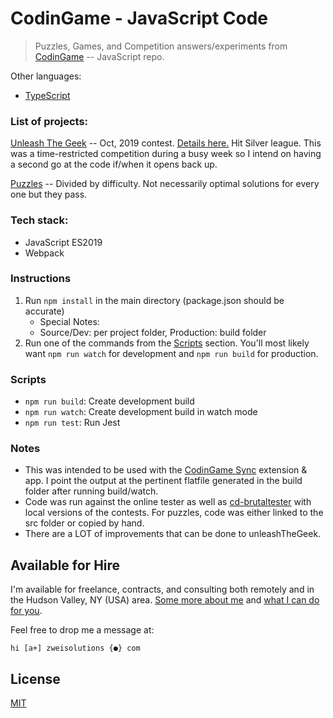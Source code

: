 # CodinGame - JavaScript Code

> Puzzles, Games, and Competition answers/experiments from [CodinGame](https://www.codingame.com/) -- JavaScript repo.

Other languages:

-   [TypeScript](https://github.com/Zweihander-Main/CodinGame_TS)

### List of projects:

[Unleash The Geek](./unleashTheGeek/) -- Oct, 2019 contest. [Details here.](https://www.codingame.com/contests/unleash-the-geek-amadeus) Hit Silver league. This was a time-restricted competition during a busy week so I intend on having a second go at the code if/when it opens back up.

[Puzzles](./puzzles) -- Divided by difficulty. Not necessarily optimal solutions for every one but they pass.

### Tech stack:

-   JavaScript ES2019
-   Webpack

### Instructions

1. Run `npm install` in the main directory (package.json should be accurate)
    - Special Notes:
    - Source/Dev: per project folder, Production: build folder
2. Run one of the commands from the [Scripts](#scripts) section. You'll most likely want `npm run watch` for development and `npm run build` for production.

### Scripts

-   `npm run build`: Create development build
-   `npm run watch`: Create development build in watch mode
-   `npm run test`: Run Jest

### Notes

-   This was intended to be used with the [CodinGame Sync](https://chrome.google.com/webstore/detail/codingame-sync-ext/ldjnbdgcceengbjkalemckffhaajkehd) extension & app. I point the output at the pertinent flatfile generated in the build folder after running build/watch.
-   Code was run against the online tester as well as [cd-brutaltester](https://github.com/dreignier/cg-brutaltester) with local versions of the contests. For puzzles, code was either linked to the src folder or copied by hand.
-   There are a LOT of improvements that can be done to unleashTheGeek.

## Available for Hire

I'm available for freelance, contracts, and consulting both remotely and in the Hudson Valley, NY (USA) area. [Some more about me](https://www.zweisolutions.com/about.html) and [what I can do for you](https://www.zweisolutions.com/services.html).

Feel free to drop me a message at:

```
hi [a+] zweisolutions {●} com
```

## License

[MIT](./LICENSE)
